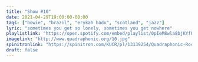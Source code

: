 ```yaml
---
title: "Show #10"
date: 2021-04-29T19:00:00-08:00
tags: ["bowie", "brazil", "erykah badu", "scotland", "jazz"]
lyric: "sometimes you get so lonely, sometimes you get nowhere"
playlistlink: "https://open.spotify.com/embed/playlist/0pIeM8wla8bjKYfFd80fli"
imagelink: "http://www.quadraphonic.org/10.jpg"
spinitronlink: "https://spinitron.com/KUCR/pl/13139254/Quadraphonic-Rock-Block"
draft: false
---
```

